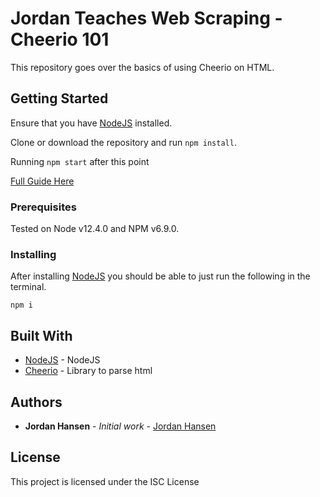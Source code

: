 # Jordan Teaches Web Scraping - Cheerio 101

This repository goes over the basics of using Cheerio on HTML.

## Getting Started

Ensure that you have [NodeJS](https://nodejs.org/en/) installed.

Clone or download the repository and run `npm install`. 

Running `npm start` after this point

[Full Guide Here](https://javascriptwebscrapingguy.com/cheeriojs-jordan-teaches-web-scraping)

### Prerequisites

Tested on Node v12.4.0 and NPM v6.9.0.

### Installing

After installing [NodeJS](https://nodejs.org/en/) you should be able to just run the following in the terminal.

```
npm i
```

## Built With

* [NodeJS](https://nodejs.org/en/) - NodeJS
* [Cheerio](https://github.com/cheeriojs/cheerio) - Library to parse html

## Authors

* **Jordan Hansen** - *Initial work* - [Jordan Hansen](https://github.com/aarmora)


## License

This project is licensed under the ISC License

